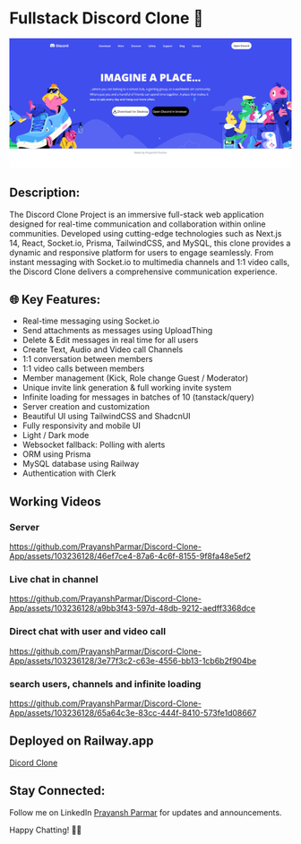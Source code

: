 # Fullstack Discord Clone 🚀 

![Alt text](image.png)

## Description:

The Discord Clone Project is an immersive full-stack web application designed for real-time communication and collaboration within online communities. Developed using cutting-edge technologies such as Next.js 14, React, Socket.io, Prisma, TailwindCSS, and MySQL, this clone provides a dynamic and responsive platform for users to engage seamlessly. From instant messaging with Socket.io to multimedia channels and 1:1 video calls, the Discord Clone delivers a comprehensive communication experience.

## 🌐 Key Features:

- Real-time messaging using Socket.io
- Send attachments as messages using UploadThing
- Delete & Edit messages in real time for all users
- Create Text, Audio and Video call Channels
- 1:1 conversation between members
- 1:1 video calls between members
- Member management (Kick, Role change Guest / Moderator)
- Unique invite link generation & full working invite system
- Infinite loading for messages in batches of 10 (tanstack/query)
- Server creation and customization
- Beautiful UI using TailwindCSS and ShadcnUI
- Fully responsivity and mobile UI
- Light / Dark mode
- Websocket fallback: Polling with alerts
- ORM using Prisma
- MySQL database using Railway
- Authentication with Clerk

## Working Videos

### Server 

https://github.com/PrayanshParmar/Discord-Clone-App/assets/103236128/46ef7ce4-87a6-4c6f-8155-9f8fa48e5ef2

### Live chat in channel

https://github.com/PrayanshParmar/Discord-Clone-App/assets/103236128/a9bb3f43-597d-48db-9212-aedff3368dce

### Direct chat with user and video call

https://github.com/PrayanshParmar/Discord-Clone-App/assets/103236128/3e77f3c2-c63e-4556-bb13-1cb6b2f904be

### search users, channels and infinite loading

https://github.com/PrayanshParmar/Discord-Clone-App/assets/103236128/65a64c3e-83cc-444f-8410-573fe1d08667

## Deployed on Railway.app

[Dicord Clone](https://discord-clone-app-production-59e9.up.railway.app/)

## Stay Connected:

Follow me on LinkedIn <a href="https://www.linkedin.com/in/prayansh-parmar/" target="_blank">Prayansh Parmar</a> for updates and announcements.

Happy Chatting! 📝✨
